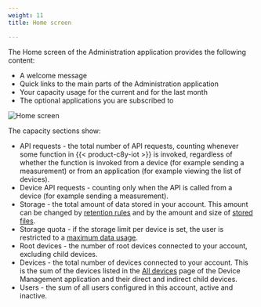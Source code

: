 ```yaml
---
weight: 11
title: Home screen

---
```



The Home screen of the Administration application provides the following content:

* A welcome message
* Quick links to the main parts of the Administration application
* Your capacity usage for the current and for the last month
* The optional applications you are subscribed to

<img src="/images/users-guide/Administration/admin-home.png" alt="Home screen">

The capacity sections show:

* API requests - the total number of API requests, counting whenever some function in {{< product-c8y-iot >}} is invoked, regardless of whether the function is invoked from a device (for example sending a measurement) or from an application (for example viewing the list of devices).
* Device API requests - counting only when the API is called from a device (for example sending a measurement).
* Storage - the total amount of data stored in your account. This amount can be changed by [retention rules](/users-guide/administration/#retention-rules) and by the amount and size of [stored files](/users-guide/administration#files).
* Storage quota - if the storage limit per device is set, the user is restricted to a [maximum data usage](/users-guide/enterprise-tenant/#storage-quota).
* Root devices - the number of root devices connected to your account, excluding child devices.
* Devices - the total number of devices connected to your account. This is the sum of the devices listed in the [All devices](/users-guide/device-management#viewing-devices) page of the Device Management application and their direct and indirect child devices.
* Users - the sum of all users configured in this account, active and inactive.
